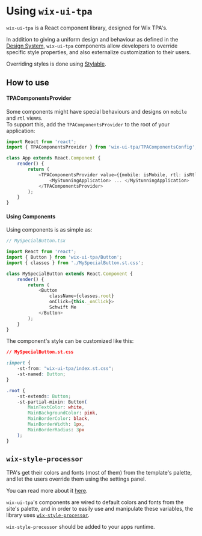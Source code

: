 # Using `wix-ui-tpa`
`wix-ui-tpa` is a React component library, designed for Wix TPA's.

In addition to giving a uniform design and behaviour as defined in the 
[Design System](https://zeroheight.com/7sjjzhgo2), `wix-ui-tpa` components 
allow developers to override specific style properties, and also externalize 
customization to their users.

Overriding styles is done using [Stylable](https://stylable.io).

## How to use
#### TPAComponentsProvider
Some components might have special behaviours and designs on `mobile` and `rtl` views.  
To support this, add the `TPAComponentsProvider` to the root of your application:
```typescript jsx
import React from 'react';
import { TPAComponentsProvider } from 'wix-ui-tpa/TPAComponentsConfig';

class App extends React.Component {
    render() {
        return (
            <TPAComponentsProvider value={{mobile: isMobile, rtl: isRtl}}>
                <MyStunningApplication> ... </MyStunningApplication>            
            </TPAComponentsProvider>
        );
    }
}
```

#### Using Components
Using components is as simple as:
```typescript jsx
// MySpecialButton.tsx

import React from 'react';
import { Button } from 'wix-ui-tpa/Button';
import { classes } from './MySpecialButton.st.css';

class MySpecialButton extends React.Component {
    render() {
        return (
            <Button
                className={classes.root}
                onClick={this._onClick}>
                Schwift Me
            </Button>
        );
    }
}
```
The component's style can be customized like this:
```css
// MySpecialButton.st.css

:import {
    -st-from: "wix-ui-tpa/index.st.css";
    -st-named: Button;
}

.root {
    -st-extends: Button;
    -st-partial-mixin: Button(
        MainTextColor: white,
        MainBackgroundColor: pink,
        MainBorderColor: black,
        MainBorderWidth: 1px,
        MainBorderRadius: 3px
    );
}
```
## `wix-style-processor`
TPA's get their colors and fonts (most of them) from the template's palette, 
and let the users override them using the settings panel.

You can read more about it [here](https://dev.wix.com/docs/uiux-basics/site-components/#color).

`wix-ui-tpa`'s components are wired to default colors and fonts from the site's palette, 
and in order to easily use and manipulate these variables, the library uses 
[`wix-style-processor`](https://github.com/wix/wix-style-processor).

`wix-style-processor` should be added to your apps runtime.
